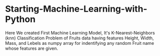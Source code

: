 # Starting-Machine-Learning-with-Python
Here We created First Machine Learning Model, It's K-Nearest-Neighbors (knn) Classification Problem of Fruits data having features Height, Width, Mass, and Lebels as numpy array for indentifying any random Fruit name whose features are given.
